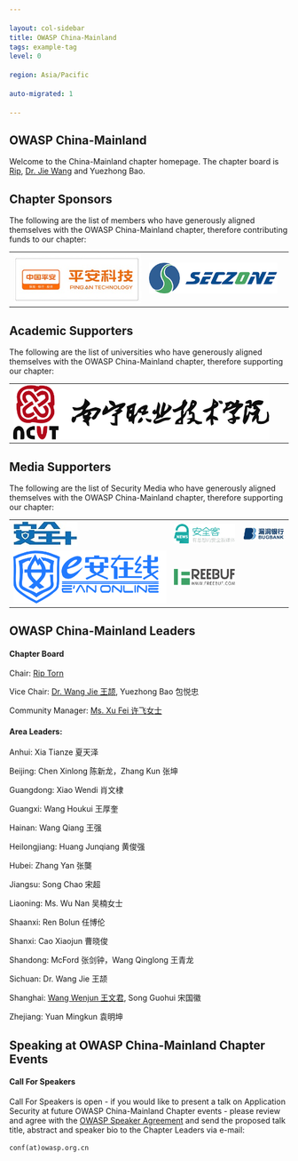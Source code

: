 ```yaml
---

layout: col-sidebar
title: OWASP China-Mainland
tags: example-tag
level: 0

region: Asia/Pacific

auto-migrated: 1

---
```


OWASP China-Mainland
-------------
Welcome to the China-Mainland chapter homepage. The chapter board is <a href="mailto:rip@owasp.org">Rip</a>, <a href="mailto:wangj@owasp.org.cn">Dr. Jie Wang</a> and Yuezhong Bao.

Chapter Sponsors
----------------
The following are the list of members who have generously aligned themselves with the OWASP China-Mainland chapter, therefore contributing funds to our chapter:

<table cellpadding="15" cellspacing="0">
<tr>
<td>
<img src="assets/images/pingan.jpg" alt=""/>
</td>
<td>
<img src="assets/images/seczone.png" alt=""/>
</td>
<td>
<img src="assets/images/mainway.png" alt=""/>
</td>
</tr>
</table>

Academic Supporters
----------------
The following are the list of universities who have generously aligned themselves with the OWASP China-Mainland chapter, therefore supporting our chapter:

<table cellpadding="15" cellspacing="0">
<tr>
<td>
<img src="assets/images/uni_nanning.png" alt=""/>
</td>
<td>
<img src="assets/images/uni_zhongbei.png" alt=""/>
</td>
<td>
<img src="assets/images/uni_changzhou.jpg" alt=""/>
</td>
</tr>
</table>
  
Media Supporters
----------------
The following are the list of Security Media who have generously aligned themselves with the OWASP China-Mainland chapter, therefore supporting our chapter:

<table cellpadding="15" cellspacing="0">
<tr>
<td>
<img src="assets/images/med_anquanjia.jpg" alt=""/>
</td>
<td>
<img src="assets/images/med_anquanke.png" alt=""/>
</td>
<td>
<img src="assets/images/med_bugbank.jpg" alt=""/>
</td>
</tr>
<tr>
<td>
<img src="assets/images/med_eanzaixian.png" alt=""/>
</td>
<td>
<img src="assets/images/med_FreeBuf.png" alt=""/>
</td>
<td>
</td>
</tr>
</table>

OWASP China-Mainland Leaders
----------------
#### Chapter Board
Chair: <a href="mailto:rip@owasp.org">Rip Torn</a> 

Vice Chair: <a href="mailto:wangj@owasp.org.cn">Dr. Wang Jie 王颉</a>, Yuezhong Bao 包悦忠

Community Manager: <a href="miya@owasp.org.cn"> Ms. Xu Fei 许飞女士</a>


#### Area Leaders:

Anhui: Xia Tianze 夏天泽

Beijing:  Chen Xinlong 陈新龙，Zhang Kun 张坤

Guangdong: Xiao Wendi 肖文棣

Guangxi: Wang Houkui 王厚奎

Hainan: Wang Qiang 王强

Heilongjiang: Huang Junqiang 黄俊强

Hubei: Zhang Yan 张龑

Jiangsu: Song Chao 宋超

Liaoning: Ms. Wu Nan 吴楠女士

Shaanxi: Ren Bolun 任博伦

Shanxi: Cao Xiaojun 曹晓俊

Shandong: McFord 张剑钟，Wang Qinglong 王青龙

Sichuan: Dr. Wang Jie 王颉

Shanghai: <a href="mailto:shanda.wang@owasp.org.cn"> Wang Wenjun 王文君</a>, Song Guohui 宋国徽
  
Zhejiang: Yuan Mingkun 袁明坤

Speaking at OWASP China-Mainland Chapter Events
---------------------------------------

#### Call For Speakers

Call For Speakers is open - if you would like to present a talk on Application Security at future OWASP China-Mainland Chapter events - please review and agree with the [OWASP Speaker Agreement](Speaker_Agreement "wikilink") and send the proposed talk title, abstract and speaker bio to the Chapter Leaders via e-mail:

`conf(at)owasp.org.cn`

